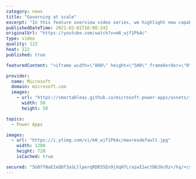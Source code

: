 ```yaml
---
category: news
title: "Governing at scale"
excerpt: "In this feature overview video series, we highlight new capabilities included in the latest update to Microsoft Power Apps.  Microsoft's Power Platform is a rich ecosystem of more than three hundred Microsoft and non-Microsoft connectors that can be leveraged by apps and flows. We are proud to introduce"
publishedDateTime: 2021-02-01T16:00:24Z
originalUrl: "https://youtube.com/watch?v=m8_wjf1PkAc"
type: video
quality: 122
heat: 122
published: true

featuredContent: "<iframe width=\"800\" height=\"500\" frameborder=\"0\" src=\"https://www.youtube.com/embed/m8_wjf1PkAc\" allow=\"accelerometer; autoplay; encrypted-media; gyroscope; picture-in-picture\" allowfullscreen></iframe>"

provider:
  name: Microsoft
  domain: microsoft.com
  images:
    - url: "https://smartableai.github.io/microsoft-power-apps/assets/images/organizations/microsoft.com-50x50.jpg"
      width: 50
      height: 50

topics:
  - Power Apps

images:
  - url: "https://i.ytimg.com/vi/m8_wjf1PkAc/maxresdefault.jpg"
    width: 1280
    height: 720
    isCached: true

secured: "5GO7YNaEIeQOf3aSLllperqRDR55En9jXqH7LraiwI1wctD6J6cRz+/hq/+cyzW7dpwr3nQWEWTiIVNh6wnEPCfmEQWZoXmWp1NONaK3zRV2JVzEPNz9af6Vz+xn8eNTXqpArMva4A81Tc2mNdBlxh2FrnX9QRBI93NTGIH3tpdhbc1cP/Y30pqoGecrIWLfasmUfch+05XY2+n0QUaMWdQh8KWibxiFXOfrnxqn8BXo9GaCWf04Wyua1VlJM8WHu/zHiwtx+FaLGyUtI8ePsMQj8uWGhEejuzUKRWchpMsBZACRBj9lbDlK634xPCt4JjSKzycKyRVcOP1Cn6Z8Wwg6lyy8qN09AtWRsD1HPmx/o1HPV99I7DXUcRxODCl3gm+tHb/5J5EM4uDaqwyz4Agw1IWjOELCaesrvAJEwPw=;9SjyUDnI3wDp3wRyYio4lQ=="
---
```


